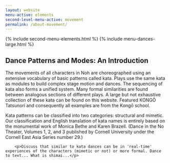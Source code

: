 ```yaml
---
layout: website
menu-active: elements
second-level-menu-active: movement
permalink: /about-movement/
---
```


{% include second-menu-elements.html %}
{% include menu-dances-large.html %}
<main class="page-content">
  <div class="text-container">
    <h2 class="collapsible collapsible-closed">Dance Patterns and Modes: An Introduction</h2>
    <p>The movements of all characters in Noh are choreographed using an extensive vocabulary of basic patterns called kata. Plays use the same kata as modules to build complex stage motion and dances. The sequencing of kata also forms a unified system. Many formal similarities are found between analogous sections of different plays. A large but not exhaustive collection of these kata can be found on this website. Featured KONGŌ Tatsunori and consequently all examples are from the Kongō school.</p>
    <p>Kata patterns can be classified into two categories: structural and mimetic. Our classification and English translation of kata names is entirely based on the monumental work of Monica Bethe and Karen Brazell. (Dance in the No Theater, Volumes 1, 2, and 3 published by Cornell University under the Cornell East Asia Series number 29.)</p>

        <p>Discuss that similar to kata dances can be in 'real-time' experiences of the characters (mimetic or not) or more formal. Dance to text... What is shimai...</p>
  </div>
</main>
